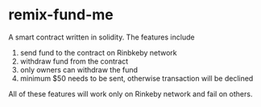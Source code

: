 # remix-fund-me

A smart contract written in solidity. The features include 

1. send fund to the contract on Rinbkeby network
2. withdraw fund from the contract
3. only owners can withdraw the fund
4. minimum $50 needs to be sent, otherwise transaction will be declined

All of these features will work only on Rinkeby network and fail on others. 